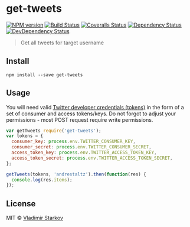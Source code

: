 # get-tweets

[![NPM version][npm-image]][npm-url]
[![Build Status][travis-image]][travis-url]
[![Coveralls Status][coveralls-image]][coveralls-url]
[![Dependency Status][depstat-image]][depstat-url]
[![DevDependency Status][depstat-dev-image]][depstat-dev-url]

> Get all tweets for target username

## Install

    npm install --save get-tweets

## Usage

You will need valid [Twitter developer credentials (tokens)][tokens]
in the form of a set of consumer and access tokens/keys. Do not forgot
to adjust your permissions - most POST request require write permissions.

[tokens]: https://apps.twitter.com/

```js
var getTweets require('get-tweets');
var tokens = {
  consumer_key: process.env.TWITTER_CONSUMER_KEY,
  consumer_secret: process.env.TWITTER_CONSUMER_SECRET,
  access_token_key: process.env.TWITTER_ACCESS_TOKEN_KEY,
  access_token_secret: process.env.TWITTER_ACCESS_TOKEN_SECRET,
};

getTweets(tokens, 'andrestaltz').then(function(res) {
  console.log(res.items);
});
```

## License

MIT © [Vladimir Starkov](https://iamstarkov.com/)

[npm-url]: https://npmjs.org/package/get-tweets
[npm-image]: https://img.shields.io/npm/v/get-tweets.svg

[travis-url]: https://travis-ci.org/iamstarkov/get-tweets
[travis-image]: https://img.shields.io/travis/iamstarkov/get-tweets.svg

[coveralls-url]: https://coveralls.io/r/iamstarkov/get-tweets
[coveralls-image]: https://img.shields.io/coveralls/iamstarkov/get-tweets.svg

[depstat-url]: https://david-dm.org/iamstarkov/get-tweets
[depstat-image]: https://david-dm.org/iamstarkov/get-tweets.svg

[depstat-dev-url]: https://david-dm.org/iamstarkov/get-tweets
[depstat-dev-image]: https://david-dm.org/iamstarkov/get-tweets/dev-status.svg
